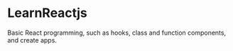 # LearnReactjs
Basic React programming, such as hooks, class and function components, and create apps.
